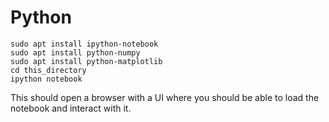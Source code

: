 # Python

```
sudo apt install ipython-notebook
sudo apt install python-numpy
sudo apt install python-matplotlib
cd this_directory
ipython notebook
```

This should open a browser with a UI where you should be able to load the notebook and interact with it.
